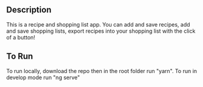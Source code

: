 ## Description

This is a recipe and shopping list app. You can add and save recipes, add and save shopping lists, export recipes into your shopping list with the click of a button!

## To Run
To run locally, download the repo then in the root folder run "yarn".
To run in develop mode run "ng serve"
